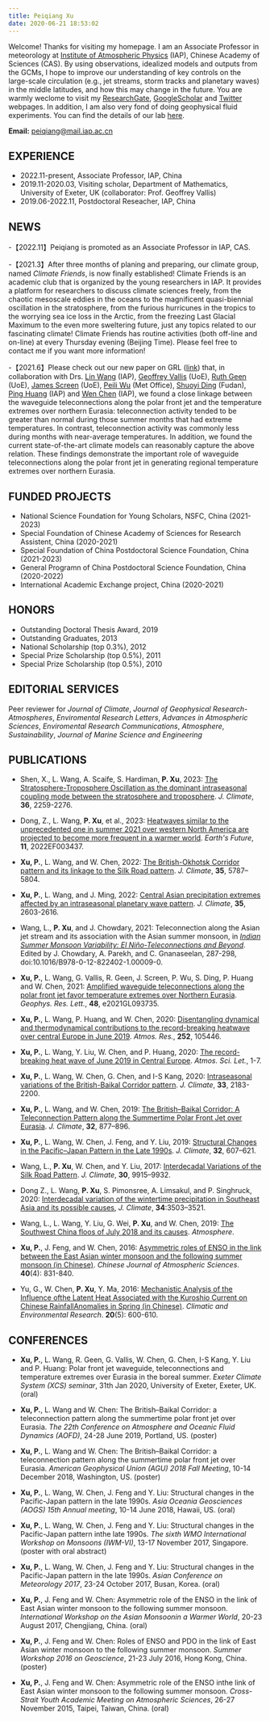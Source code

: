 ```yaml
---
title: Peiqiang Xu
date: 2020-06-21 18:53:02
---
```


Welcome! Thanks for visiting my homepage. I am an Associate Professor in meteorology at [Institute of Atmospheric Physics](http://english.iap.cas.cn/) (IAP), Chinese Academy of Sciences (CAS). By using observations, idealized models and outputs from the GCMs, I hope to improve our understanding of key controls on the large-scale circulation (e.g., jet streams, storm tracks and planetary waves) in the middle latitudes, and how this may change in the future. You are warmly weclome to visit my [ResearchGate](https://www.researchgate.net/profile/Peiqiang_Xu), [GoogleScholar](https://scholar.google.com/citations?user=p66mFW4AAAAJ&hl=zh-CN) and [Twitter](https://twitter.com/peiqiang_xu) webpages. In addition, I am also very fond of doing geophysical fluid experiments. You can find the details of our lab [here](http://www.njugfd.org/home.html).

**Email:** peiqiang@mail.iap.ac.cn



## EXPERIENCE
- 2022.11-present, Associate Professor, IAP, China
- 2019.11-2020.03, Visiting scholar, Department of Mathematics, University of Exeter, UK (collaborator: Prof. Geoffrey Vallis)
- 2019.06-2022.11, Postdoctoral Reseacher, IAP, China



## NEWS 

-【2022.11】Peiqiang is promoted as an Associate Professor in IAP, CAS.


-【2021.3】After three months of planing and preparing, our climate group, named *Climate Friends*, is now finally established! Climate Friends is an academic club that is organized by the young researchers in IAP. It provides a platform for researchers to discuss climate sciences freely, from the chaotic mesoscale eddies in the oceans to the magnificent quasi-biennial oscillation in the stratosphere, from the furious hurricunes in the tropics to the worrying sea ice loss in the Arctic, from the freezing Last Glacial Maximum to the even more sweltering future, just any topics related to our fascinating climate! Climate Friends has routine activities (both off-line and on-line) at every Thursday evening (Beijing Time). Please feel free to contact me if you want more information!


-【2021.6】Please check out our new paper on GRL ([link](https://agupubs.onlinelibrary.wiley.com/doi/10.1029/2021GL093735)) that, in collaboration with Drs. [Lin Wang](https://sforest81.github.io/cn/) (IAP), [Geoffrey Vallis](http://empslocal.ex.ac.uk/people/staff/gv219/skeptic.html) (UoE), [Ruth Geen](https://emps.exeter.ac.uk/mathematics/staff/rg419) (UoE), [James Screen](https://emps.exeter.ac.uk/mathematics/staff/js546) (UoE), [Peili Wu](https://www.metoffice.gov.uk/research/people/peili-wu) (Met Office), [Shuoyi Ding](https://atmsci.fudan.edu.cn/5e/8e/c15340a155278/page.htm) (Fudan), [Ping Huang](https://www.researchgate.net/profile/Ping-Huang-43) (IAP) and [Wen Chen](https://www.researchgate.net/profile/Wen-Chen-2) (IAP), we found a close linkage between the waveguide teleconnections along the polar front jet and the temperature extremes over northern Eurasia: teleconnection activity tended to be greater than normal during those summer months that had extreme temperatures. In contrast, teleconnection activity was commonly less during months with near-average temperatures. In addition, we found the current state-of-the-art climate models can reasonably capture the above relation. These findings demonstrate the important role of waveguide teleconnections along the polar front jet in generating regional temperature extremes over northern Eurasia.



## FUNDED PROJECTS

- National Science Foundation for Young Scholars, NSFC, China (2021-2023)
- Special Foundation of Chinese Academy of Sciences for Research Assistent, China (2020-2021)
- Special Foundation of China Postdoctoral Science Foundation, China (2021-2023)
- General Programn of China Postdoctoral Science Foundation, China (2020-2022)
- International Academic Exchange project, China (2020-2021)



## HONORS

- Outstanding Doctoral Thesis Award, 2019
- Outstanding Graduates, 2013
- National Scholarship (top 0.3%), 2012
- Special Prize Scholarship (top 0.5%), 2011
- Special Prize Scholarship (top 0.5%), 2010



## EDITORIAL SERVICES

Peer reviewer for *Journal of Climate*, *Journal of Geophysical Research-Atmospheres*, *Enviromental Research Letters*, *Advances in Atmospheric Sciences*, *Enviromental Research Communications*, *Atmosphere*, *Sustainability*, *Journal of Marine Science and Engineering*



## PUBLICATIONS

- Shen, X., L. Wang, A. Scaife, S. Hardiman, **P. Xu**, 2023: [The Stratosphere-Troposphere Oscillation as the dominant intraseasonal coupling mode between the stratosphere and troposphere](https://journals.ametsoc.org/view/journals/clim/36/7/JCLI-D-22-0238.1.xml). *J. Climate*, **36**, 2259-2276.

- Dong, Z., L. Wang, **P. Xu**, et al., 2023: [Heatwaves similar to the unprecedented one in summer 2021 over western North America are projected to become more frequent in a warmer world](https://agupubs.onlinelibrary.wiley.com/doi/10.1029/2022EF003437). *Earth's Future*, **11**, 2022EF003437.

- **Xu, P.**, L. Wang, and W. Chen, 2022: [The British-Okhotsk Corridor pattern and its linkage to the Silk Road pattern](https://journals.ametsoc.org/view/journals/clim/35/17/JCLI-D-21-0705.1.xml?rskey=twbrno&result=1). *J. Climate*, **35**, 5787–5804.

- **Xu, P.**, L. Wang, and J. Ming, 2022: [Central Asian precipitation extremes affected by an intraseasonal planetary wave pattern](https://journals.ametsoc.org/view/journals/clim/35/8/JCLI-D-21-0657.1.xml?rskey=X6U2T8&result=2). *J. Climate*, **35**, 2603-2616.

- Wang, L., **P. Xu**, and J. Chowdary, 2021: Teleconnection along the Asian jet stream and its association with the Asian summer monsoon, in *[Indian Summer Monsoon Variability: El Niño-Teleconnections and Beyond](https://www.elsevier.com/books/indian-summer-monsoon-variability/chowdary/978-0-12-822402-1)*. Edited by J. Chowdary, A. Parekh, and C. Gnanaseelan, 287-298, doi:10.1016/B978-0-12-822402-1.00009-0.

- **Xu, P.**, L. Wang, G. Vallis, R. Geen, J. Screen, P. Wu, S. Ding, P. Huang and W. Chen, 2021: [Amplified waveguide teleconnections along the polar front jet favor temperature extremes over Northern Eurasia](https://agupubs.onlinelibrary.wiley.com/doi/10.1029/2021GL093735). *Geophys. Res. Lett.*, **48**, e2021GL093735.

- **Xu, P.**, L. Wang, P. Huang, and W. Chen, 2020: [Disentangling dynamical and thermodynamical contributions to the record-breaking heatwave over central Europe in June 2019](https://www.sciencedirect.com/science/article/pii/S0169809520313831). *Atmos. Res.*, **252**, 105446. 

- **Xu, P.**, L. Wang, Y. Liu, W. Chen, and P. Huang, 2020: [The record-breaking heat wave of June 2019 in Central Europe](https://rmets.onlinelibrary.wiley.com/doi/full/10.1002/asl.964). *Atmos. Sci. Let.*, 1-7.

- **Xu, P.**, L. Wang, W. Chen, G. Chen, and I-S Kang, 2020: [Intraseasonal variations of the British-Baikal Corridor pattern](https://journals.ametsoc.org/doi/abs/10.1175/JCLI-D-19-0458.1). *J. Climate*, **33**, 2183-2200.

- **Xu, P.**, L. Wang, and W. Chen, 2019: [The British–Baikal Corridor: A Teleconnection Pattern along the Summertime Polar Front Jet over Eurasia](https://journals.ametsoc.org/doi/full/10.1175/JCLI-D-18-0343.1). *J. Climate*, **32**, 877–896.

- **Xu, P.**, L. Wang, W. Chen, J. Feng, and Y. Liu, 2019: [Structural Changes in the Pacific–Japan Pattern in the Late 1990s](https://journals.ametsoc.org/doi/full/10.1175/JCLI-D-18-0123.1). *J. Climate*, **32**, 607–621.

- Wang, L., **P. Xu**, W. Chen, and Y. Liu, 2017: [Interdecadal Variations of the Silk Road Pattern](https://journals.ametsoc.org/doi/full/10.1175/JCLI-D-17-0340.1). *J. Climate*, **30**, 9915–9932.

- Dong Z., L. Wang, **P. Xu**, S. Pimonsree, A. Limsakul, and P. Singhruck, 2020: [Interdecadal variation of the wintertime precipitation in Southeast Asia and its possible causes](https://journals.ametsoc.org/view/journals/clim/aop/JCLI-D-20-0480.1/JCLI-D-20-0480.1.xml), *J. Climate*, **34**:3503–3521.

- Wang, L., L. Wang, Y. Liu, G. Wei, **P. Xu**, and W. Chen, 2019: [The Southwest China floos of July 2018 and its causes](https://www.mdpi.com/2073-4433/10/5/247?type=check_update&versi1). *Atmosphere*.

- **Xu, P.**, J. Feng, and W. Chen, 2016: [Asymmetric roles of ENSO in the link between the East Asian winter monsoon and the following summer monsoon (in Chinese)](http://www.dqkxqk.ac.cn/dqkx/dqkx/ch/reader/view_abstract.aspx?file_no=20160413). *Chinese Journal of Atmospheric Sciences*. **40**(4): 831-840.

- Yu, G., W. Chen, **P. Xu**, Y. Ma, 2016: [Mechanistic Analysis of the Influence ofthe Latent Heat Associated with the Kuroshio Current on Chinese RainfallAnomalies in Spring (in Chinese)](http://www.dqkxqk.ac.cn/qhhj/qhhj/ch/reader/view_abstract.aspx?file_no=20150511&flag=1). *Climatic and Environmental Research*. **20**(5): 600-610.



## CONFERENCES

- **Xu, P.**, L. Wang, R. Geen, G. Vallis, W. Chen, G. Chen, I-S Kang, Y. Liu and P. Huang: Polar front jet waveguide, teleconnections and temperature extremes over Eurasia in the boreal summer. *Exeter Climate System (XCS) seminar*, 31th Jan 2020, University of Exeter, Exeter, UK. (oral)

- **Xu, P.**, L. Wang and W. Chen: The British–Baikal Corridor: a teleconnection pattern along the summertime polar front jet over Eurasia. *The 22th Conference on Atmosphere and Oceanic Fluid Dynamics (AOFD)*, 24-28 June 2019, Portland, US. (poster)

- **Xu, P.**, L. Wang and W. Chen: The British–Baikal Corridor: a teleconnection pattern along the summertime polar front jet over Eurasia. *American Geophysical Union (AGU) 2018 Fall Meeting*, 10-14 December 2018, Washington, US. (poster)

- **Xu, P.**, L. Wang, W. Chen, J. Feng and Y. Liu: Structural changes in the Pacific-Japan pattern in the late 1990s. *Asia Oceania Geosciences (AOGS) 15th Annual meeting*, 10-14 June 2018, Hawaii, US. (oral)

- **Xu, P.**, L. Wang, W. Chen, J. Feng and Y. Liu: Structural changes in the Pacific-Japan pattern inthe late 1990s. *The sixth WMO International Workshop on Monsoons (IWM-VI)*, 13-17 November 2017, Singapore. (poster with oral abstract)

- **Xu, P.**, L. Wang, W. Chen, J. Feng and Y. Liu: Structural changes in the Pacific-Japan pattern in the late 1990s. *Asian Conference on Meteorology 2017*, 23-24 October 2017, Busan, Korea. (oral)

- **Xu, P.**, J. Feng and W. Chen: Asymmetric role of the ENSO in the link of East Asian winter monsoon to the following summer monsoon. *International Workshop on the Asian Monsoonin a Warmer World*, 20-23 August 2017, Chengjiang, China. (oral)

- **Xu, P.**, J. Feng and W. Chen: Roles of ENSO and PDO in the link of East Asian winter monsoon to the following summer monsoon. *Summer Workshop 2016 on Geoscience*, 21-23 July 2016, Hong Kong, China. (poster)

- **Xu, P.**, J. Feng and W. Chen: Asymmetric role of the ENSO inthe link of East Asian winter monsoon to the following summer monsoon. *Cross-Strait Youth Academic Meeting on Atmospheric Sciences*, 26-27 November 2015, Taipei, Taiwan, China. (oral)
